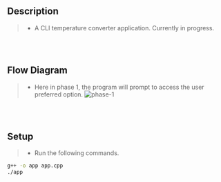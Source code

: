 ## Description
> - A CLI temperature converter application. Currently in progress.

<br />
<br />

## Flow Diagram
> - Here in phase 1, the program will prompt to access the user preferred option.
![phase-1](https://user-images.githubusercontent.com/69438999/236446682-241979a8-49ba-41c2-9cc0-271962675d1b.png)


<br />
<br />

## Setup
> - Run the following commands.

```bash
g++ -o app app.cpp
./app
```

